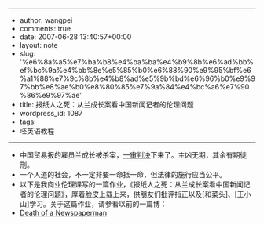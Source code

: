 - --
- author: wangpei
- comments: true
- date: 2007-06-28 13:40:57+00:00
- layout: note
- slug: '%e6%8a%a5%e7%ba%b8%e4%ba%ba%e4%b9%8b%e6%ad%bb%ef%bc%9a%e4%bb%8e%e5%85%b0%e6%88%90%e9%95%bf%e6%a1%88%e7%9c%8b%e4%b8%ad%e5%9b%bd%e6%96%b0%e9%97%bb%e8%ae%b0%e8%80%85%e7%9a%84%e4%bc%a6%e7%90%86%e9%97%ae'
- title: 报纸人之死：从兰成长案看中国新闻记者的伦理问题
- wordpress_id: 1087
- tags:
- 呸英语教程
- --
- 中国贸易报的雇员兰成长被杀案，[一审判决](http://news.sina.com.cn/c/l/2007-06-28/122713331069.shtml)下来了。主凶无期，其余有期徒刑。
- 一个人道的社会，不一定非要一命抵一命，但法律的施行应当公平。
- 以下是我商业伦理课写的一篇作业，《报纸人之死：从兰成长案看中国新闻记者的伦理问题》，厚着脸皮上载上来，供朋友们批评指正以及[和菜头]、[王小山]学习。关于这篇作业，请参看以前的一篇博：
- [Death of a Newspaperman](http://www.baibanbao.net/wp-content/uploads/2007/06/lanchengzhang-upload.doc)
